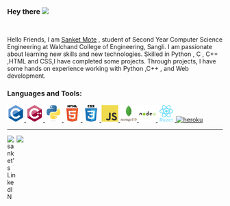 ### Hey there <img src="https://media.giphy.com/media/hvRJCLFzcasrR4ia7z/giphy.gif" width="25px">

<br >

Hello Friends, I am [Sanket Mote](https://smwrite.medium.com/) , student of Second Year Computer Science Engineering at Walchand College of Engineering, Sangli. I am passionate about learning new skills and new technologies. Skilled in Python , C , C++ ,HTML and CSS,I have completed some projects. Through projects, I have some hands on experience working with Python ,C++ , and Web development.

<h3 align="left">Languages and Tools:</h3>

<p align="left"> 
  <a href="https://www.cprogramming.com/" target="_blank"> <img src="https://raw.githubusercontent.com/devicons/devicon/master/icons/c/c-original.svg" alt="c" width="40" height="40"/> </a> 
  <a href="https://www.w3schools.com/cpp/" target="_blank"> <img src="https://raw.githubusercontent.com/devicons/devicon/master/icons/cplusplus/cplusplus-original.svg" alt="cplusplus" width="40" height="40"/> </a> 
 <a href="https://www.python.org" target="_blank"> <img src="https://raw.githubusercontent.com/devicons/devicon/master/icons/python/python-original.svg" alt="python" width="40" height="40"/>  </a>
<!--    html -->
<a href="https://www.w3.org/html/" target="_blank"> <img src="https://raw.githubusercontent.com/devicons/devicon/master/icons/html5/html5-original-wordmark.svg" alt="html5" width="40" height="40"/>  </a>
<!--   css -->
 <a href="https://www.w3schools.com/css/" target="_blank"> <img src="https://raw.githubusercontent.com/devicons/devicon/master/icons/css3/css3-original-wordmark.svg" alt="css3" width="40" height="40"/> </a> 
<!--   js -->
   <a href="https://developer.mozilla.org/en-US/docs/Web/JavaScript" target="_blank"> <img src="https://raw.githubusercontent.com/devicons/devicon/master/icons/javascript/javascript-original.svg" alt="javascript" width="40" height="40"/> </a> 
<!--    mongodb -->
   <a href="https://www.mongodb.com/" target="_blank"> <img src="https://raw.githubusercontent.com/devicons/devicon/master/icons/mongodb/mongodb-original-wordmark.svg" alt="mongodb" width="40" height="40"/> </a> <a href="https://nodejs.org" target="_blank"> <img src="https://raw.githubusercontent.com/devicons/devicon/master/icons/nodejs/nodejs-original-wordmark.svg" alt="nodejs" width="40" height="40"/> </a>  
<!--   react -->
  <a href="https://reactjs.org/" target="_blank"> <img src="https://raw.githubusercontent.com/devicons/devicon/master/icons/react/react-original-wordmark.svg" alt="react" width="40" height="40"/> </a>
    <a href="https://heroku.com" target="_blank"> <img src="https://www.vectorlogo.zone/logos/heroku/heroku-icon.svg" alt="heroku" width="40" height="40"/> </a>   
   
</p>
<!-- 
<br > -->
<!-- 
<p><img align="center" src="https://github-readme-stats.vercel.app/api/top-langs?username=sanketmote&show_icons=true&locale=en&layout=compact" alt="sm" /></p>
 -->

<!-- 📈 My GitHub Stats

<p align="center"> <img src="https://github-readme-stats.vercel.app/api?username=sanketmote&show_icons=true&theme=gotham" alt="sanket Mote" />
 -->
<!-- <br >
<br > -->

<hr >

<a href="https://www.linkedin.com/in/sanketmote/">
<img align="left" alt="sanket's LinkedIN" width="22px" src="https://raw.githubusercontent.com/peterthehan/peterthehan/master/assets/linkedin.svg" /></a>
  
![](https://visitor-badge.glitch.me/badge?page_id=sanketmote.sanketmote)
